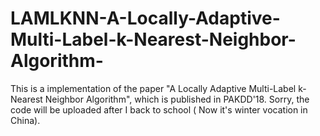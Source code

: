 # LAMLKNN-A-Locally-Adaptive-Multi-Label-k-Nearest-Neighbor-Algorithm-
This is a implementation of the paper "A Locally Adaptive Multi-Label k-Nearest Neighbor Algorithm", which is published in PAKDD'18.
Sorry, the code will be uploaded after I back to school ( Now it's winter vocation in China).
